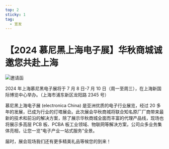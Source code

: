 ```yaml
---
top: 2
sticky: 1
tag:
  - 宣发
---
```


# 【2024 慕尼黑上海电子展】华秋商城诚邀您共赴上海

![邀请函](/assets/640.webp)

2024 年上海慕尼黑电子展将于 7 月 8 日-7 月 10 日（周一至周三），在上海新国际博览中心举办。（上海市浦东新区龙阳路 2345 号）

慕尼黑上海电子展 (electronica China) 是亚洲优质的电子行业展览，经过 20 多年的发展，已成为行业的灯塔展会。此次展会华秋商城将联合知名原厂厂商带来最新的技术和前沿的解决方案，除了展示华秋商城全面而丰富的代理产品线，现场也将展示多高层 PCB 板、PCBA 板工业领域、物联网等解决方案，公司众多业务集体亮相，让您一览“电子产业一站式服务”全景。

届时，展会现场我们还有更多精美礼品等候您的到来！
